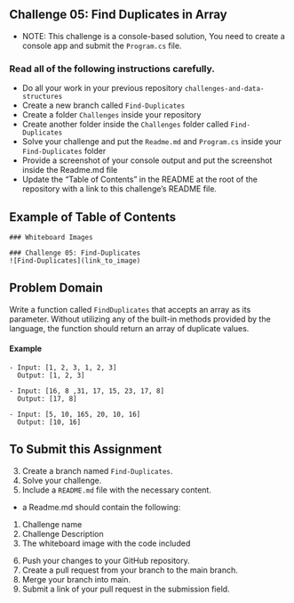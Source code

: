 ## Challenge 05: Find Duplicates in Array
- NOTE: This challenge is a console-based solution, You need to create a console app and submit the `Program.cs` file.

### Read all of the following instructions carefully.
- Do all your work in your previous repository `challenges-and-data-structures`
- Create a new branch called `Find-Duplicates`
- Create a folder `Challenges` inside your repository
- Create another folder inside the `Challenges` folder called `Find-Duplicates`
- Solve your challenge and put the `Readme.md` and `Program.cs` inside your `Find-Duplicates` folder
- Provide a screenshot of your console output and put the screenshot inside the Readme.md file
- Update the “Table of Contents” in the README at the root of the repository with a link to this challenge’s README file.

## Example of Table of Contents

```
### Whiteboard Images

### Challenge 05: Find-Duplicates
![Find-Duplicates](link_to_image)
```


## Problem Domain
Write a function called `FindDuplicates` that accepts an array as its parameter. Without utilizing any of the built-in methods provided by the language, the function should return an array of duplicate values.

#### Example
```
- Input: [1, 2, 3, 1, 2, 3]
  Output: [1, 2, 3]

- Input: [16, 8 ,31, 17, 15, 23, 17, 8]
  Output: [17, 8]

- Input: [5, 10, 165, 20, 10, 16]
  Output: [10, 16]
```


## To Submit this Assignment
3. Create a branch named `Find-Duplicates`.
4. Solve your challenge.
5. Include a `README.md` file with the necessary content.
- a Readme.md should contain the following:
1) Challenge name
2) Challenge Description
3) The whiteboard image with the code included
6. Push your changes to your GitHub repository.
7. Create a pull request from your branch to the main branch.
8. Merge your branch into main.
9. Submit a link of your pull request in the submission field.

